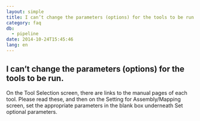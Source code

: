 ```yaml
---
layout: simple
title: I can’t change the parameters (options) for the tools to be run.
category: faq
db:
  - pipeline
date: 2014-10-24T15:45:46
lang: en
---
```


## I can’t change the parameters (options) for the tools to be run.

On the Tool Selection screen, there are links to the manual pages of each tool. Please read these, and then on the Setting for Assembly/Mapping screen, set the appropriate parameters in the blank box underneath Set optional parameters.